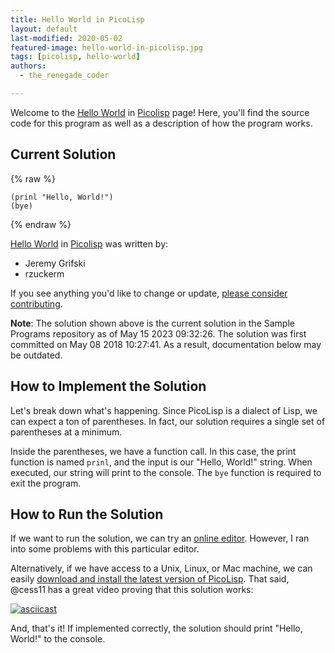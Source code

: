```yaml
---
title: Hello World in PicoLisp
layout: default
last-modified: 2020-05-02
featured-image: hello-world-in-picolisp.jpg
tags: [picolisp, hello-world]
authors:
  - the_renegade_coder

---
```


Welcome to the [Hello World](https://sampleprograms.io/projects/hello-world) in [Picolisp](https://sampleprograms.io/languages/picolisp) page! Here, you'll find the source code for this program as well as a description of how the program works.

## Current Solution

{% raw %}

```picolisp
(prinl "Hello, World!")
(bye)
```

{% endraw %}

[Hello World](https://sampleprograms.io/projects/hello-world) in [Picolisp](https://sampleprograms.io/languages/picolisp) was written by:

- Jeremy Grifski
- rzuckerm

If you see anything you'd like to change or update, [please consider contributing](https://github.com/TheRenegadeCoder/sample-programs).

**Note**: The solution shown above is the current solution in the Sample Programs repository as of May 15 2023 09:32:26. The solution was first committed on May 08 2018 10:27:41. As a result, documentation below may be outdated.

## How to Implement the Solution

Let's break down what's happening. Since PicoLisp is a dialect of
Lisp, we can expect a ton of parentheses. In fact, our solution requires a single
set of parentheses at a minimum.

Inside the parentheses, we have a function call. In this case, the print function
is named `prinl`, and the input is our "Hello, World!" string. When executed, our
string will print to the console. The `bye` function is required to exit the program.


## How to Run the Solution

If we want to run the solution, we can try an [online editor][1]. However, I ran into some 
problems with this particular editor.

Alternatively, if we have access to a Unix, Linux, or Mac machine, we can easily 
[download and install the latest version of PicoLisp][2]. That said, @cess11 has a great 
video proving that this solution works:

[![asciicast](https://asciinema.org/a/HdFjKizOUYKdcyFoG6h4RPhjn.svg)](https://asciinema.org/a/HdFjKizOUYKdcyFoG6h4RPhjn)

And, that's it! If implemented correctly, the solution should print "Hello, World!" to the console.

[1]: https://www.jdoodle.com/execute-picolisp-online/
[2]: https://software-lab.de/down.html
